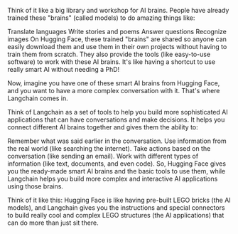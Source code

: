 Think of it like a big library and workshop for AI brains. People have already trained these "brains" (called models) to do amazing things like:

Translate languages
Write stories and poems
Answer questions
Recognize images
On Hugging Face, these trained "brains" are shared so anyone can easily download them and use them in their own projects without having to train them from scratch. They also provide the tools (like easy-to-use software) to work with these AI brains. It's like having a shortcut to use really smart AI without needing a PhD!

Now, imagine you have one of these smart AI brains from Hugging Face, and you want to have a more complex conversation with it. That's where Langchain comes in.

Think of Langchain as a set of tools to help you build more sophisticated AI applications that can have conversations and make decisions. It helps you connect different AI brains together and gives them the ability to:

Remember what was said earlier in the conversation.
Use information from the real world (like searching the internet).
Take actions based on the conversation (like sending an email).
Work with different types of information (like text, documents, and even code).
So, Hugging Face gives you the ready-made smart AI brains and the basic tools to use them, while Langchain helps you build more complex and interactive AI applications using those brains.

Think of it like this: Hugging Face is like having pre-built LEGO bricks (the AI models), and Langchain gives you the instructions and special connectors to build really cool and complex LEGO structures (the AI applications) that can do more than just sit there.
